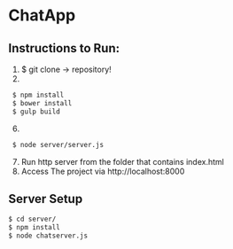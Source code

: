 # ChatApp
## Instructions to Run:
1. $ git clone -> repository!
2.
```bash
 $ npm install
 $ bower install
 $ gulp build
```

6.
```bash
 $ node server/server.js
```
7. Run http server from the folder that contains index.html
8. Access The project via http://localhost:8000

## Server Setup
```bash
$ cd server/
$ npm install
$ node chatserver.js
```
